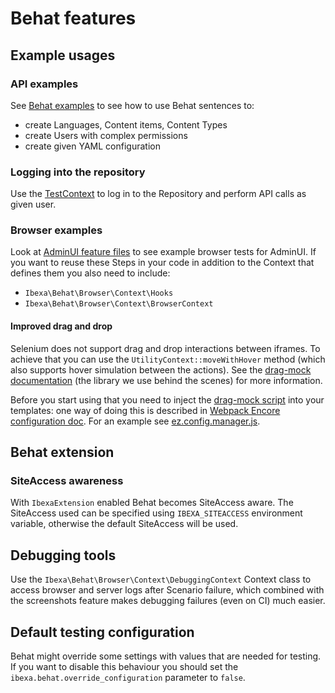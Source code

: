 # Behat features

## Example usages

### API examples
See [Behat examples](https://github.com/ibexa/behat/tree/master/features/examples) to see how to use Behat sentences to:
- create Languages, Content items, Content Types
- create Users with complex permissions
- create given YAML configuration

### Logging into the repository

Use the [TestContext](../src/lib/API/Context/TestContext.php) to log in to the Repository and perform API calls as given user.

### Browser examples

Look at [AdminUI feature files](https://github.com/ibexa/admin-ui/tree/4.6/features/standard) to see example browser tests for AdminUI. If you want to reuse these Steps in your code in addition to the Context that defines them you also need to include:
- `Ibexa\Behat\Browser\Context\Hooks`
- `Ibexa\Behat\Browser\Context\BrowserContext`

#### Improved drag and drop

Selenium does not support drag and drop interactions between iframes. To achieve that you can use the `UtilityContext::moveWithHover` method (which also supports hover simulation between the actions). See the [drag-mock documentation](https://github.com/andywer/drag-mock#browser) (the library we use behind the scenes) for more information.

Before you start using that you need to inject the [drag-mock script](../src/bundle/Resources/public/js/scripts/drag-mock.js) into your templates: one way of doing this is described in [Webpack Encore configuration doc](https://doc.ibexa.co/en/4.6/administration/back_office/back_office_elements/importing_assets_from_bundle/#configuration-from-a-bundle). For an example see [ez.config.manager.js](../src/bundle/Resources/encore/ez.config.manager.js).

## Behat extension

### SiteAccess awareness

With `IbexaExtension` enabled Behat becomes SiteAccess aware. The SiteAccess used can be specified using `IBEXA_SITEACCESS` environment variable, otherwise the default SiteAccess will be used.

## Debugging tools

Use the `Ibexa\Behat\Browser\Context\DebuggingContext` Context class to access browser and server logs after Scenario failure, which combined with the screenshots feature makes debugging failures (even on CI) much easier.

## Default testing configuration

Behat might override some settings with values that are needed for testing. If you want to disable this behaviour you should set the `ibexa.behat.override_configuration` parameter to `false`.
